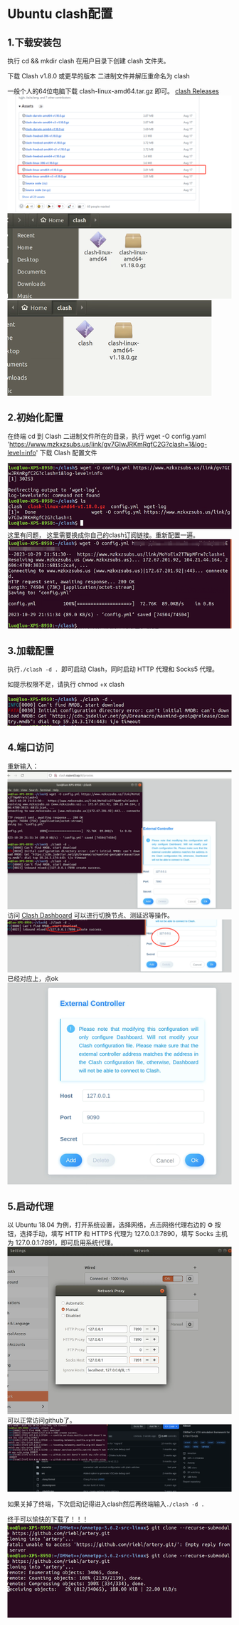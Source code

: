 # Ubuntu clash配置

## 1.下载安装包
执行 cd && mkdir clash 在用户目录下创建 clash 文件夹。

下载 Clash v1.8.0 或更早的版本 二进制文件并解压重命名为 clash

一般个人的64位电脑下载 clash-linux-amd64.tar.gz 即可。
[clash Releases](https://github.com/Dreamacro/clash/releases)
![Alt text](./images/image.png)
![Alt text](./images/image-1.png)
![Alt text](./images/image-2.png)

## 2.初始化配置
在终端 cd 到 Clash 二进制文件所在的目录，执行 wget -O config.yaml 'https://www.mzkxzsubs.us/link/gv7GIwJRKmRgfC2G?clash=1&log-level=info' 下载 Clash 配置文件

![Alt text](./images/image-3.png)
这里有问题，
这里需要换成你自己的clash订阅链接。重新配置一遍。
![Alt text](./images/image-6.png)

## 3.加载配置
执行```./clash -d . ```即可启动 Clash，同时启动 HTTP 代理和 Socks5 代理。

如提示权限不足，请执行 chmod +x clash

![Alt text](./images/image-7.png)
## 4.端口访问
重新输入：
![Alt text](./images/image-8.png)
访问 [Clash Dashboard](https://clash.razord.top/#/proxies) 可以进行切换节点、测延迟等操作。
![Alt text](./images/image-9.png)
已经对应上，点ok
![Alt text](./images/image-11.png)

## 5.启动代理
以 Ubuntu 18.04 为例，打开系统设置，选择网络，点击网络代理右边的 ⚙ 按钮，选择手动，填写 HTTP 和 HTTPS 代理为 127.0.0.1:7890，填写 Socks 主机为 127.0.0.1:7891，即可启用系统代理。
![Alt text](./images/image-10.png)
可以正常访问github了。
![Alt text](./images/image-12.png)


如果关掉了终端，下次启动记得进入clash然后再终端输入```./clash -d . ```

终于可以愉快的下载了！！！
![Alt text](./images/image-13.png)